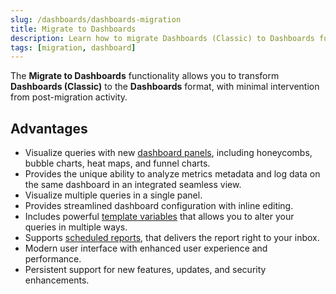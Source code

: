 ```yaml
---
slug: /dashboards/dashboards-migration
title: Migrate to Dashboards
description: Learn how to migrate Dashboards (Classic) to Dashboards functionality.
tags: [migration, dashboard]
---
```


The **Migrate to Dashboards** functionality allows you to transform **Dashboards (Classic)** to the **Dashboards** format, with minimal intervention from post-migration activity.

## Advantages

- Visualize queries with new [dashboard panels](/docs/dashboards/panels/), including honeycombs, bubble charts, heat maps, and funnel charts.
- Provides the unique ability to analyze metrics metadata and log data on the same dashboard in an integrated seamless view.
- Visualize multiple queries in a single panel.
- Provides streamlined dashboard configuration with inline editing.
- Includes powerful [template variables](/docs/dashboards/filter-template-variables/) that allows you to alter your queries in multiple ways.
- Supports [scheduled reports](/docs/dashboards/scheduled-report/), that delivers the report right to your inbox.
- Modern user interface with enhanced user experience and performance.
- Persistent support for new features, updates, and security enhancements.

